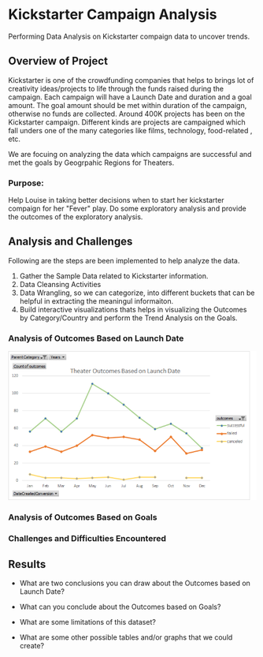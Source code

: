# Kickstarter Campaign Analysis
 
 Performing Data Analysis on Kickstarter compaign data to uncover trends.
 
## Overview of Project
Kickstarter is one of the crowdfunding companies that helps to brings lot of creativity ideas/projects to life through the funds raised during the campaign.  Each campaign will have  a Launch Date and duration  and a goal amount. The goal amount should be met within duration of the campaign, otherwise no funds are collected. Around 400K projects has been on the Kickstarter campaign. Different kinds are projects are campaigned which fall unders one of the many categories like films, technology, food-related , etc.

We are focuing on analyzing the data which campaigns are successful and met the goals by Geogrpahic Regions for Theaters.


### Purpose: 
Help Louise in taking better decisions when to start her kickstarter compaign for her "Fever" play. Do some exploratory analysis and provide the outcomes of the exploratory analysis.

## Analysis and Challenges
Following are the steps are been implemented to help analyze the data.
1. Gather the Sample Data related to Kickstarter information.
1. Data Cleansing Activities
1. Data Wrangling, so we can categorize, into different buckets that can be helpful in extracting the meaningul informaiton.
1. Build interactive visualizations thats helps in visualizing the Outcomes by Category/Country and perform the Trend Analysis on the Goals.

### Analysis of Outcomes Based on Launch Date
![OutcomesBasedOnLaunchDate](https://github.com/v2krishna/kickstarter-analysis/blob/main/resources/Theater_Outcomes_vs_Launch.png)


### Analysis of Outcomes Based on Goals

### Challenges and Difficulties Encountered

## Results

- What are two conclusions you can draw about the Outcomes based on Launch Date?

- What can you conclude about the Outcomes based on Goals?

- What are some limitations of this dataset?

- What are some other possible tables and/or graphs that we could create?
